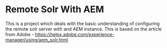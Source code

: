 # Remote Solr With AEM

This is a project which deals with the basic understanding of configuring the remote solr server with and AEM instance.
This is based on the article from Adobe - https://helpx.adobe.com/experience-manager/using/aem_solr.html
